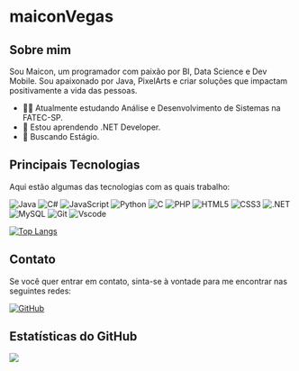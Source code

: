 # maiconVegas

## Sobre mim
Sou Maicon, um programador com paixão por BI, Data Science e Dev Mobile. Sou apaixonado por Java, PixelArts e criar soluções que impactam positivamente a vida das pessoas.

- 🧑‍🎓 Atualmente estudando Análise e Desenvolvimento de Sistemas na FATEC-SP.
- 📖 Estou aprendendo .NET Developer.
- 💬 Buscando Estágio.

## Principais Tecnologias
Aqui estão algumas das tecnologias com as quais trabalho:

![Java](https://img.shields.io/badge/java-%23ED8B00.svg?style=for-the-badge&logo=openjdk&logoColor=white) ![C#](https://img.shields.io/badge/C%23-239120?style=for-the-badge&logo=c-sharp&logoColor=white) ![JavaScript](https://img.shields.io/badge/JavaScript-F7DF1E?style=for-the-badge&logo=javascript&logoColor=black) ![Python](https://img.shields.io/badge/python-3670A0?style=for-the-badge&logo=python&logoColor=ffdd54) ![C](https://img.shields.io/badge/C-00599C?style=for-the-badge&logo=c&logoColor=white) ![PHP](https://img.shields.io/badge/PHP-777BB4?style=for-the-badge&logo=php&logoColor=white) ![HTML5](https://img.shields.io/badge/HTML5-E34F26?style=for-the-badge&logo=html5&logoColor=white) ![CSS3](https://img.shields.io/badge/CSS3-1572B6?style=for-the-badge&logo=css3&logoColor=white) ![.NET](https://img.shields.io/badge/.NET-5C2D91?style=for-the-badge&logo=.net&logoColor=white) ![MySQL](https://img.shields.io/badge/MySQL-00000F?style=for-the-badge&logo=mysql&logoColor=white) ![Git](https://img.shields.io/badge/GIT-E44C30?style=for-the-badge&logo=git&logoColor=white) ![Vscode](https://img.shields.io/badge/Vscode-007ACC?style=for-the-badge&logo=visual-studio-code&logoColor=white)

[![Top Langs](https://github-readme-stats.vercel.app/api/top-langs/?username=maiconVegas&layout=compact&theme=holi)](https://github.com/maiconVegas/github-readme-stats)



## Contato
Se você quer entrar em contato, sinta-se à vontade para me encontrar nas seguintes redes:

[![GitHub](https://img.shields.io/badge/GitHub-100000?style=for-the-badge&logo=github&logoColor=white)](https://github.com/maiconVegas)


## Estatísticas do GitHub
[![](https://github-readme-stats.vercel.app/api?username=maiconVegas&show_icons=true&theme=holi)](https://github.com/maiconVegas)

